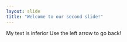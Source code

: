 ```yaml
---
layout: slide
title: "Welcome to our second slide!"
---
```

My text is inferior
Use the left arrow to go back!
